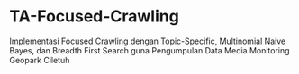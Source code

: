 # TA-Focused-Crawling
Implementasi Focused Crawling dengan Topic-Specific, Multinomial Naive Bayes, dan Breadth First Search guna Pengumpulan Data Media Monitoring Geopark Ciletuh
